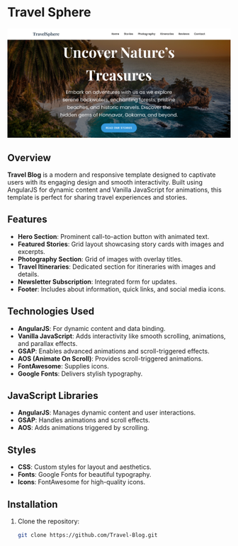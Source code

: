 # Travel Sphere

![Travel Blog Banner](images/frontpagetarvel.png "Welcome to Travel Blog")
## Overview

**Travel Blog** is a modern and responsive template designed to captivate users with its engaging design and smooth interactivity. Built using AngularJS for dynamic content and Vanilla JavaScript for animations, this template is perfect for sharing travel experiences and stories.

## Features

- **Hero Section**: Prominent call-to-action button with animated text.  
- **Featured Stories**: Grid layout showcasing story cards with images and excerpts.  
- **Photography Section**: Grid of images with overlay titles.  
- **Travel Itineraries**: Dedicated section for itineraries with images and details.  
- **Newsletter Subscription**: Integrated form for updates.  
- **Footer**: Includes about information, quick links, and social media icons.  

## Technologies Used

- **AngularJS**: For dynamic content and data binding.  
- **Vanilla JavaScript**: Adds interactivity like smooth scrolling, animations, and parallax effects.  
- **GSAP**: Enables advanced animations and scroll-triggered effects.  
- **AOS (Animate On Scroll)**: Provides scroll-triggered animations.  
- **FontAwesome**: Supplies icons.  
- **Google Fonts**: Delivers stylish typography.  

## JavaScript Libraries

- **AngularJS**: Manages dynamic content and user interactions.  
- **GSAP**: Handles animations and scroll effects.  
- **AOS**: Adds animations triggered by scrolling.  

## Styles

- **CSS**: Custom styles for layout and aesthetics.  
- **Fonts**: Google Fonts for beautiful typography.  
- **Icons**: FontAwesome for high-quality icons.  

## Installation

1. Clone the repository:
   ```bash
   git clone https://github.com/Travel-Blog.git
